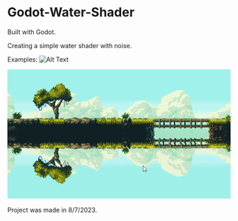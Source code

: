 # Godot-Water-Shader

Built with Godot.

Creating a simple water shader with noise.

Examples:
![Alt Text](Showcasemin.gif)

![Alt Text](Showcase2.gif)

Project was made in 8/7/2023.
